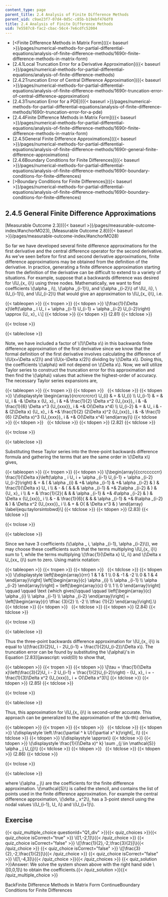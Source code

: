 ```yaml
---
content_type: page
parent_title: 2.4 Analysis of Finite Difference Methods
parent_uid: c9ae23f7-07d4-0d5c-c85b-b19ebf476df0
title: 2.4 Analysis of Finite Difference Methods
uid: 7e5587c8-fac2-cbac-56c4-7e6cdfc52004
---
```


*   [<Finite Difference Methods in Matrix Form]({{< baseurl >}}/pages/numerical-methods-for-partial-differential-equations/analysis-of-finite-difference-methods/1690r-finite-difference-methods-in-matrix-form)
*   [2.4.1Local Truncation Error for a Derivative Approximation]({{< baseurl >}}/pages/numerical-methods-for-partial-differential-equations/analysis-of-finite-difference-methods)
*   [2.4.2Truncation Error of Central Difference Approximation]({{< baseurl >}}/pages/numerical-methods-for-partial-differential-equations/analysis-of-finite-difference-methods/1690r-truncation-error-of-central-difference-approximation)
*   [2.4.3Truncation Error for a PDE]({{< baseurl >}}/pages/numerical-methods-for-partial-differential-equations/analysis-of-finite-difference-methods/1690r-truncation-error-for-a-pde)
*   [2.4.4Finite Difference Methods in Matrix Form]({{< baseurl >}}/pages/numerical-methods-for-partial-differential-equations/analysis-of-finite-difference-methods/1690r-finite-difference-methods-in-matrix-form)
*   [2.4.5General Finite Difference Approximations]({{< baseurl >}}/pages/numerical-methods-for-partial-differential-equations/analysis-of-finite-difference-methods/1690r-general-finite-difference-approximations)
*   [2.4.6Boundary Conditions for Finite Differences]({{< baseurl >}}/pages/numerical-methods-for-partial-differential-equations/analysis-of-finite-difference-methods/1690r-boundary-conditions-for-finite-differences)
*   [\>Boundary Conditions for Finite Differences]({{< baseurl >}}/pages/numerical-methods-for-partial-differential-equations/analysis-of-finite-difference-methods/1690r-boundary-conditions-for-finite-differences)

2.4.5 General Finite Difference Approximations
----------------------------------------------

[Measurable Outcome 2.3]({{< baseurl >}}/pages/measurable-outcome-index/#anchorMO23), [Measurable Outcome 2.8]({{< baseurl >}}/pages/measurable-outcome-index/#anchorMO28)

So far we have developed several finite difference approximations for the first derivative and the central difference operator for the second derivative. As we've seen before for first and second derivative approximations, finite difference approximations may be obtained from the definition of the derivative. In practice, generating a finite difference approximation starting from the definition of the derivative can be difficult to extend to a variety of situations. For example, suppose that a backwards difference was desired for \\(U\_{x\_ i}\\) using three nodes. Mathematically, we want to find coefficients \\(\\alpha \_ i\\), \\(\\alpha \_{i-1}\\), and \\(\\alpha \_{i-2}\\) of \\(U\_ i\\), \\(U\_{i-1}\\), and \\(U\_{i-2}\\) that would give an approximation to \\(U\_{x\_ i}\\), i.e.

{{< tableopen >}}
{{< tropen >}}
{{< tdopen >}}
\\\[\\frac{1}{\\Delta x}\\left(\\alpha \_ i U\_ i + \\alpha \_{i-1} U\_{i-1} + \\alpha \_{i-2} U\_{i-2}\\right) \\approx {U\_ x}\_ i.\\\]
{{< tdclose >}}
{{< tdopen >}}
(2.81)
{{< tdclose >}}

{{< trclose >}}

{{< tableclose >}}

Note, we have included a factor of \\(1/\\Delta x\\) in this backwards finite difference approximation of the first derivative since we know that the formal definition of the first derivative involves calculating the difference of \\(U(x+\\Delta x/2)\\) and \\(U(x-\\Delta x/2)\\) dividing by \\(\\Delta x\\). Doing this, the coefficients \\(\\alpha\\) will not depend on \\(\\Delta x\\). Now, we will utilize Taylor series to construct the truncation error for this approximation and then find the \\(\\alpha\\) values that achieve the highest-order of accuracy. The necessary Taylor series expansions are,

{{< tableopen >}}
{{< tropen >}}
{{< tdopen >}}
 
{{< tdclose >}}
{{< tdopen >}}
\\(\\displaystyle \\begin{array}{rcrcrcrcrcr} U\_{i} & = & U\_{i} \\\\ U\_{i-1} & = & U\_ i & -& \\Delta x {U\_ x}\_ i & +& \\frac{1}{2} \\Delta x^2 {U\_{xx}}\_ i & -& \\frac{1}{6} \\Delta x^3 {U\_{xxx}}\_ i & +& O(\\Delta x^4) \\\\ U\_{i-2} & = & U\_ i & -& (2\\Delta x) {U\_ x}\_ i & +& \\frac{1}{2} (2\\Delta x)^2 {U\_{xx}}\_ i & -& \\frac{1}{6} (2\\Delta x)^3 {U\_{xxx}}\_ i & +& O(\\Delta x^4) \\end{array}\\)
{{< tdclose >}}
{{< tdopen >}}
 
{{< tdclose >}}
{{< tdopen >}}
(2.82)
{{< tdclose >}}

{{< trclose >}}

{{< tableclose >}}

Substituting these Taylor series into the three-point backwards difference formula and gathering the terms that are the same order in \\(\\Delta x\\) gives,

{{< tableopen >}}
{{< tropen >}}
{{< tdopen >}}
\\\[\\begin{array}{ccrcccccrr} \\frac{1}{\\Delta x}\\left(\\alpha \_ i U\_ i + \\alpha \_{i-1} U\_{i-1} + \\alpha \_{i-2} U\_{i-2}\\right) & = & ( & \\alpha \_{i} & +& \\alpha \_{i-1} & +& \\alpha \_{i-2} & ) & \\frac{1}{\\Delta x} U\_ i \\\\ & - & ( & & & \\alpha \_{i-1} & +& 2\\alpha \_{i-2} & ) & {U\_ x}\_ i \\\\ & + & \\frac{1}{2}( & & & \\alpha \_{i-1} & +& 4\\alpha \_{i-2} & ) & \\Delta x {U\_{xx}}\_ i \\\\ & - & \\frac{1}{6}( & & & \\alpha \_{i-1} & +& 8\\alpha \_{i-2} & ) & \\Delta x^2 {U\_{xxx}}\_ i \\\\ & + & O( & \\Delta x^3 & ) \\end{array} \\label{equ:taylorsintobwd}\\\]
{{< tdclose >}}
{{< tdopen >}}
(2.83)
{{< tdclose >}}

{{< trclose >}}

{{< tableclose >}}

Since we have 3 coefficients (\\(\\alpha \_ i, \\alpha \_{i-1}, \\alpha \_{i-2}\\)), we may choose these coefficients such that the terms multiplying \\(U\_{x\_ i}\\) sum to 1, while the terms multiplying \\(\\frac{1}{\\Delta x} U\_ i\\) and \\(\\Delta x U\_{xx\_ i}\\) sum to zero. Using matrix notation:

{{< tableopen >}}
{{< tropen >}}
{{< tdopen >}}
 
{{< tdclose >}}
{{< tdopen >}}
\\(\\displaystyle \\left\[\\begin{array}{rrr} 1 & 1 & 1 \\\\ 0 & -1 & -2 \\\\ 0 & 1 & 4 \\end{array}\\right\] \\left\[\\begin{array}{c} \\alpha \_{i} \\\\ \\alpha \_{i-1} \\\\ \\alpha \_{i-2} \\end{array}\\right\] = \\left\[\\begin{array}{c} 0 \\\\ 1 \\\\ 0 \\end{array}\\right\] \\qquad \\qquad \\text {which gives}\\qquad \\qquad \\left\[\\begin{array}{c} \\alpha \_{i} \\\\ \\alpha \_{i-1} \\\\ \\alpha \_{i-2} \\end{array}\\right\] = \\left\[\\begin{array}{r} \\tfrac {3}{2} \\\\ -2 \\\\ \\tfrac {1}{2} \\end{array}\\right\].\\)
{{< tdclose >}}
{{< tdopen >}}
 
{{< tdclose >}}
{{< tdopen >}}
(2.84)
{{< tdclose >}}

{{< trclose >}}

{{< tableclose >}}

Thus the three-point backwards difference approximation for \\(U\_{x\_ i}\\) is equal to \\((\\frac{3}{2}U\_ i - 2U\_{i-1} + \\frac{1}{2}U\_{i-2})/\\Delta x\\). The truncation error can be found by substituting the \\(\\alpha\\)'s in Equation [2.83](javascript: void(0)) to show that,

{{< tableopen >}}
{{< tropen >}}
{{< tdopen >}}
\\\[\\tau = \\frac{1}{\\Delta x}\\left(\\frac{3}{2}U\_ i - 2 U\_{i-1} + \\frac{1}{2}U\_{i-2}\\right) - {U\_ x}\_ i = -\\frac{1}{3}\\Delta x^2 {U\_{xxx}}\_ i + O(\\Delta x^3)\\\]
{{< tdclose >}}
{{< tdopen >}}
(2.85)
{{< tdclose >}}

{{< trclose >}}

{{< tableclose >}}

Thus, this approximation for \\(U\_{x\_ i}\\) is second-order accurate. This approach can be generalized to the approximation of the \\(k-th\\) derivative,

{{< tableopen >}}
{{< tropen >}}
{{< tdopen >}}
 
{{< tdclose >}}
{{< tdopen >}}
\\(\\displaystyle \\left.\\frac{\\partial ^ k U}{\\partial x^ k}\\right|\_ i\\)
{{< tdclose >}}
{{< tdopen >}}
\\(\\displaystyle \\approx\\)
{{< tdclose >}}
{{< tdopen >}}
\\(\\displaystyle \\frac{1}{(\\Delta x)^ k} \\sum \_{j \\in \\mathcal{S}} \\alpha \_ j U\_{j}\\)
{{< tdclose >}}
{{< tdopen >}}
 
{{< tdclose >}}
{{< tdopen >}}
(2.86)
{{< tdclose >}}

{{< trclose >}}

{{< tableclose >}}

where \\(\\alpha \_ j\\) are the coefficients for the finite difference approximation. \\(\\mathcal{S}\\) is called the stencil, and contains the list of points used in the finite difference approximation. For example the central difference approximation, \\(\\delta \_ x^2\\), has a 3-point stencil using the nodal values \\(U\_{i-1}, U\_ i\\) and \\(U\_{i+1}\\).

Exercise
--------

{{< quiz_multiple_choice questionId="Q1_div" >}}{{< quiz_choices >}}{{< quiz_choice isCorrect="true" >}} \\(\[1,-2,1\]\\){{< /quiz_choice >}}
{{< quiz_choice isCorrect="false" >}} \\(\[\\frac{1}{2},-2,\\frac{3}{2}\]\\){{< /quiz_choice >}}
{{< quiz_choice isCorrect="false" >}} \\(\[\\frac{3}{2},-2,\\frac{1}{2}\]\\){{< /quiz_choice >}}
{{< quiz_choice isCorrect="false" >}} \\(\[1,-4,3\]\\){{< /quiz_choice >}}{{< /quiz_choices >}}
{{< quiz_solution >}}Answer: We solve the system shown above with the right hand side \\(\[0,0,1\]\\) to obtain the coefficients.{{< /quiz_solution >}}{{< /quiz_multiple_choice >}}

BackFinite Difference Methods in Matrix Form ContinueBoundary Conditions for Finite Differences